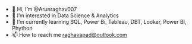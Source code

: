 - 👋 Hi, I’m @Arunraghav007
- 👀 I’m interested in Data Science & Analytics
- 🌱 I’m currently learning SQL, Power Bi, Tableau, DBT, Looker, Power BI, Phython
- 📫 How to reach me raghavapad@outlook.com

<!---
Arunraghav007/Arunraghav007 is a ✨ special ✨ repository because its `README.md` (this file) appears on your GitHub profile.
You can click the Preview link to take a look at your changes.
--->
